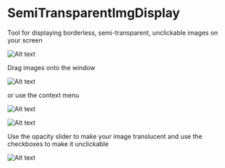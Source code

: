 # SemiTransparentImgDisplay
Tool for displaying borderless, semi-transparent, unclickable images on your screen


![Alt text](https://i.imgur.com/s1Rezc6.png?raw=true "Title")

Drag images onto the window

![Alt text](https://i.imgur.com/ib6a871.png?raw=true "Title")

or use the context menu

![Alt text](https://i.imgur.com/EmblkFv.png?raw=true "Title")

![Alt text](https://i.imgur.com/UcENr0d.png?raw=true "Title")

Use the opacity slider to make your image translucent and use the checkboxes to make it unclickable

![Alt text](https://i.imgur.com/ZBF4wN8.png?raw=true "Title")


